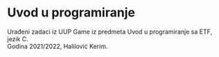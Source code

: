 # Uvod u programiranje
Urađeni zadaci iz UUP Game iz predmeta Uvod u programiranje sa ETF, jezik C. <br/>
Godina 2021/2022, Halilović Kerim.
